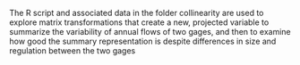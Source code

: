 The R script and associated data in the folder collinearity are used to explore matrix transformations
that create a new, projected variable to summarize the variability of annual flows of two gages, and then
to examine how good the summary representation is despite differences in size and regulation between the two gages
